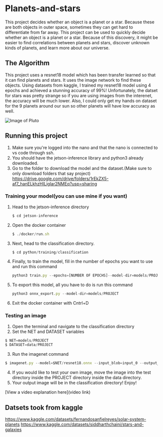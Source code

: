 # Planets-and-stars

This project decides whether an object is a planet or a star. Because these are both objects in outer space, sometimes they can get hard to differentiate from far away. This project can be used to quickly decide whether an object is a planet or a star. Because of this discovery, it might be easier to find correlations between planets and stars, discover unknown kinds of planets, and learn more about our universe.


## The Algorithm

This project uses a resnet18 model which has been transfer learned so that it can find planets and stars. It uses the image
network to find these objects. Using datasets from kaggle, I trained my resnet18 model using 4 epochs and achieved a stunning accuracy of 99%! Unfortunately, the datset for stars was pretty strange so if you are using images from the interenet, the accuracy will be much lower. Also, I could only get my hands on dataset for the 9 planets around our sun so other planets will have low accuracy as well.

![Image of Pluto](https://i.imgur.com/y1eemB2.jpg)

## Running this project


1. Make sure you're logged into the nano and that the nano is connected to vs code through ssh.
2. You should have the jetson-inference library and python3 already downloaded.
3. Go to the folder to download the model and the dataset.(Make sure to only download folders that say project)
   https://drive.google.com/drive/folders/1rEkZX5-af7_hanELkhzHILiglar2NMEq?usp=sharing
### Training your model(you can use mine if you want)
1. Head to the jetson-inference directory
   ```ts
   $ cd jetson-inference
   ```
3. Open the docker container
   ```ts
   $ ./docker/run.sh
   ```
4. Next, head to the classification directory.
   ```ts
   $ cd python/training/classification
   ```
5. Finally, to train the model, fill in the number of epochs you want to use and run this command
   ```ts
   python3 train.py --epochs=[NUMBER OF EPOCHS]--model-dir=models/PROJECT data/PROJECT
   ```
6. To export this model, all you have to do is run this command
   ```ts
   python3 onnx_export.py --model-dir=models/PROJECT
   ```
7. Exit the docker container with Cntrl+D
### Testing an image 
1. Open the terminal and navigate to the classification directory
2. Set the NET and DATASET variables
```ts
$ NET=models/PROJECT
$ DATASET=data/PROJECT
```
3. Run the imagenet command
```ts
$ imagenet.py --model=$NET/resnet18.onnx --input_blob=input_0 --output_blob=output_0 --labels=$DATASET/labels.txt $DATASET/test/[FOLDER]/[IMAGE NAME].jpg [NAME OF NEW IMAGE].jpg
```
4. If you would like to test your own image, move the image into the test directory inside the PROJECT directory inside the data directory.
5. Your output image will be in the classification directory! Enjoy!

[View a video explanation here](video link)

## Datsets took from kaggle

https://www.kaggle.com/datasets/fernandosanfielreyes/solar-system-planets 
https://www.kaggle.com/datasets/siddharthchaini/stars-and-galaxies 

